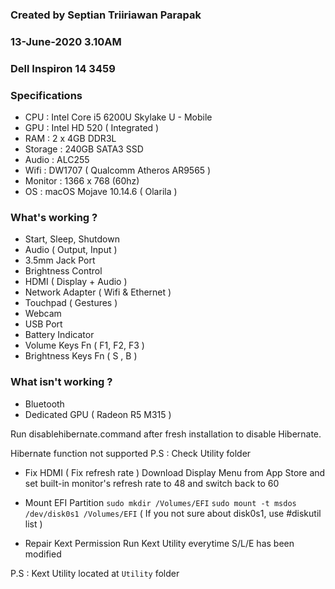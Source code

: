 ### Created by Septian Triiriawan Parapak
### 13-June-2020 3.10AM
### Dell Inspiron 14 3459

### Specifications
- CPU : Intel Core i5 6200U Skylake U - Mobile
- GPU : Intel HD 520 ( Integrated )
- RAM : 2 x 4GB DDR3L
- Storage : 240GB SATA3 SSD
- Audio : ALC255
- Wifi : DW1707 ( Qualcomm Atheros AR9565 )
- Monitor : 1366 x 768 (60hz)
- OS : macOS Mojave 10.14.6 ( Olarila )

### What's working ?

- Start, Sleep, Shutdown
- Audio ( Output, Input )
- 3.5mm Jack Port
- Brightness Control
- HDMI ( Display + Audio )
- Network Adapter ( Wifi & Ethernet )
- Touchpad ( Gestures )
- Webcam
- USB Port
- Battery Indicator
- Volume Keys Fn ( F1, F2, F3 )
- Brightness Keys Fn ( S , B )

### What isn't working ?

- Bluetooth
- Dedicated GPU ( Radeon R5 M315 )

Run disablehibernate.command after fresh installation
to disable Hibernate.

Hibernate function not supported
P.S : Check Utility folder

- Fix HDMI ( Fix refresh rate )
Download Display Menu from App Store and set built-in
monitor's refresh rate to 48 and switch back to 60

- Mount EFI Partition
```sudo mkdir /Volumes/EFI```
```sudo mount -t msdos /dev/disk0s1 /Volumes/EFI```
( If you not sure about disk0s1, use #diskutil list )

- Repair Kext Permission
Run Kext Utility everytime S/L/E has been modified

P.S : Kext Utility located at ```Utility``` folder

